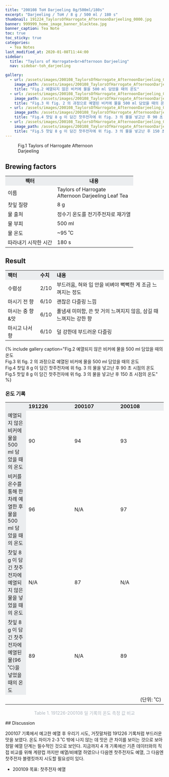 ```yaml
---
title: "200108 ToH Darjeeling 8g/500ml/180s"
excerpt: "Darjeeling / ToH / 8 g / 500 ml / 180 s"
thumbnail: 191224_TaylorsOfHarrogate_AfternoonDarjeeling_0000.jpg
banner: 999999_home_image_banner_blacktea.jpg
banner_caption: Tea Note
toc: true
toc_sticky: true
categories:
  - Tea Notes
last_modified_at: 2020-01-08T11:44:00
sidebar:
  title: "Taylors of Harrogate<br>Afternoon Darjeeling"
  nav: sidebar-toh_darjeeling

gallery:
  - url: /assets/images/200108_TaylorsOfHarrogate_AfternoonDarjeeling_0010.jpg
    image_path: /assets/images/200108_TaylorsOfHarrogate_AfternoonDarjeeling_0010.jpg
    title: "Fig.2 예열되지 않은 비커에 물을 500 ml 담았을 때의 온도"
  - url: /assets/images/200108_TaylorsOfHarrogate_AfternoonDarjeeling_0011.jpg
    image_path: /assets/images/200108_TaylorsOfHarrogate_AfternoonDarjeeling_0011.jpg
    title: "Fig.3 위 fig. 2 의 과정으로 예열된 비커에 물을 500 ml 담았을 때의 온도"
  - url: /assets/images/200108_TaylorsOfHarrogate_AfternoonDarjeeling_0012.jpg
    image_path: /assets/images/200108_TaylorsOfHarrogate_AfternoonDarjeeling_0012.jpg
    title: "Fig.4 찻잎 8 g 이 담긴 찻주전자에 위 fig. 3 의 물을 넣고난 후 90 초 시점의 온도"
  - url: /assets/images/200108_TaylorsOfHarrogate_AfternoonDarjeeling_0013.jpg
    image_path: /assets/images/200108_TaylorsOfHarrogate_AfternoonDarjeeling_0013.jpg
    title: "Fig.5 찻잎 8 g 이 담긴 찻주전자에 위 fig. 3 의 물을 넣고난 후 150 초 시점의 온도"
---
```


<figure class="align-center" style="width: 300px">
  <a href="/assets/images/191224_TaylorsOfHarrogate_AfternoonDarjeeling_0000.jpg">
  <img src="{{ site.url }}{{ site.baseurl }}/assets/images/191224_TaylorsOfHarrogate_AfternoonDarjeeling_0000.jpg" alt="">
  </a>
  <figcaption>
  Fig.1 Taylors of Harrogate Afternoon Darjeeling
  </figcaption>
</figure>

## Brewing factors

<div align="center">
  <table align = "center" >
      <tr bgcolor="#ebedef" align ="center">
  	<td><b>팩터</b></td>
  	<td><b>내용</b></td>
      </tr>
      <tr>
  	<td>이름</td>
  	<td>Taylors of Harrogate<br>Afternoon Darjeeling Leaf Tea</td>
      </tr>
      <tr>
  	<td>찻잎 질량</td>
  	<td>8 g</td>
      </tr>
      <tr>
    <td>물 출처</td>
  	<td>정수기 온도를 전기주전자로 재가열</td>
      </tr>
      <tr>
    <td>물 부피</td>
  	<td>500 ml</td>
      </tr>
      <tr>
    <td>물 온도</td>
  	<td>~95 ˚C</td>
      </tr>
      <tr>
    <td>따라내기 시작한 시간</td>
  	<td>180 s</td>
      </tr>
  </table>
</div>

## Result

<div align="center">
  <table align = "center" >
      <tr bgcolor="#ebedef" style="white-space:nowrap">
  	<td><b>팩터</b></td>
    <td><b>수치</b></td>
  	<td><b>내용</b></td>
      </tr>
      <tr>
  	<td>수렴성</td>
  	<td>2/10</td>
    <td>부드러움, 혀와 입 안을 비벼야 뻑뻑한 게 조금 느껴지는 정도</td>
      </tr>
      <tr>
      <td>마시기 전 향</td>
  	<td>6/10</td>
    <td>괜찮은 다즐링 느낌</td>
      </tr>
      <tr>
  	<td>마시는 중 향&맛</td>
  	<td>6/10</td>
    <td>풀냄새 미미함, 쓴 맛 거의 느껴지지 않음, 삼길 때 느껴지는 강한 향</td>
      </tr>
      <tr>
  	<td>마시고 나서 향</td>
  	<td>6/10</td>
    <td>덜 강한데 부드러운 다즐링</td>
      </tr>
  </table>
</div>

{% include gallery caption="Fig.2 예열되지 않은 비커에 물을 500 ml 담았을 때의 온도<br>
Fig.3 위 fig. 2 의 과정으로 예열된 비커에 물을 500 ml 담았을 때의 온도<br>
Fig.4 찻잎 8 g 이 담긴 찻주전자에 위 fig. 3 의 물을 넣고난 후 90 초 시점의 온도<br>
Fig.5 찻잎 8 g 이 담긴 찻주전자에 위 fig. 3 의 물을 넣고난 후 150 초 시점의 온도" %}

### 온도 기록

<div align="center">
  <table align = "center" >
      <tr bgcolor="#ebedef" style="white-space:nowrap">
  	<td><b></b></td>
    <td style="width:130px"><b>191226</b></td>
  	<td style="width:130px"><b>200107</b></td>
    <td style="width:130px"><b>200108</b></td>
      </tr>
      <tr>
  	<td bgcolor="#ebedef">예열되지 않은 비커에 물을 500 ml 담았을 때의 온도</td>
  	<td>90</td>
    <td>94</td>
    <td>93</td>
      </tr>
      <tr>
  	<td bgcolor="#ebedef">비커를 온수를 통해 한 차례 예열한 후 물을 500 ml 담았을 때의 온도</td>
  	<td>96</td>
    <td>N/A</td>
    <td>97</td>
      </tr>
      <tr>
  	<td bgcolor="#ebedef">찻잎 8 g 이 담긴 찻주전자에 예열되지 않은 물을 넣었을 때의 온도</td>
  	<td>N/A</td>
    <td>87</td>
    <td>N/A</td>
      </tr>
      <tr>
  	<td bgcolor="#ebedef">찻잎 8 g 이 담긴 찻주전자에 예열된 물(96 ˚C)을 넣었을 때의 온도</td>
  	<td>89</td>
    <td>N/A</td>
    <td>89</td>
      </tr>
      <tr>
  	<td></td>
  	<td></td>
    <td></td>
    <td style="text-align:right">(단위: ˚C)</td>
      </tr>
  </table>
  <p style="color:#aeb6bf;" style="font-size:16px;">Table 1. 191226-200108 일 기록의 온도 측정 값 비교</p>
</div>
## Discussion

200107 기록에서 예고한 예열 후 우리기 시도, 거짓말처럼 191226 기록처럼 부드러운 맛을 보였다. 온도 차이가 2-3 ˚C 밖에 나지 않는 데 맛은 큰 차이를 보이는 것으로 보아 정말 예열 단계는 필수적인 것으로 보인다. 지금까지 4 개 기록에선 기존 데이터와의 직접 비교를 위해 계량컵 까지만 예열/비예열 하였으나 다음엔 찻주전자도 예열, 그 다음엔 찻주전자 블랭킷까지 시도할 필요성이 있다.

* 200109 목표: 찻주전자 예열
